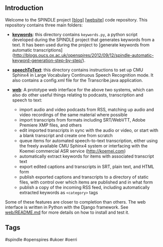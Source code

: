## Introduction

Welcome to the SPINDLE project [[blog](http://blogs.oucs.ox.ac.uk/openspires/category/spindle/)]
[[website](http://openspires.oucs.ox.ac.uk/spindle/)] code
repository. This repository contains three main folders:

- [**keywords**](https://github.com/ox-it/spindle-code/tree/master/keywords):
this directory contains `keywords.py`, a python script
developed during the SPINDLE project that generates keywords from a
text.  It has been used during the project to
[generate keywords from automatic transcriptions]
(http://blogs.oucs.ox.ac.uk/openspires/2012/09/12/spindle-automatic-keyword-generation-step-by-step/).

- [**speechToText**](https://github.com/ox-it/spindle-code/tree/master/speechToText):
this directory contains instructions to set up CMU Sphinx4 in Large
Vocabulary Continuous Speech Recognition mode. It also contains a
config.xml file for the Transcribe.java application.

- [**web**](https://github.com/ox-it/spindle-code/tree/master/web): A
prototype web interface for the above two systems, which can also do
other useful things relating to podcasts, transcription and speech to
text:

  - import audio and video podcasts from RSS, matching up audio and
    video recordings of the same material where possible
  - import transcripts from formats including SRT/WebVTT, Adobe
    Premiere XMP files, and others 
  - edit imported transcripts in sync with the audio or video, or
    start with a blank transcript and create one from scratch
  - queue items for automated speech-to-text transcription, either
    using the freely available CMU Sphinx4 system or interfacing
    with the Koemei commercial ASR service (http://koemei.com)
  - automatically extract keywords for items with associated
    transcript text
  - export edited captions and transcripts in SRT, plain text, and
    HTML form
  - publish exported captions and transcripts to a directory of static
    files, with control over which items are published and in what
    form
  - publish a copy of the incoming RSS feed, including automatically
    extracted keywords as `<category>` tags

Some of these features are closer to completion than others. The web
interface is written in Python with the Django framework. See
[web/README.md](https://github.com/ox-it/spindle-code/tree/web/README.md)
for more details on how to install and test it.
  

## Tags

 #spindle #openspires #ukoer #oerri 

     
